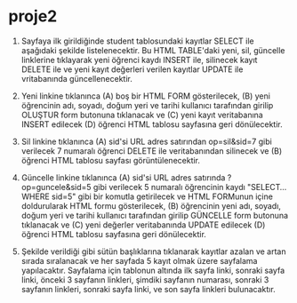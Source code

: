 # proje2
1. Sayfaya ilk girildiğinde student tablosundaki kayıtlar SELECT ile aşağıdaki şekilde listelenecektir. Bu 
HTML TABLE'daki yeni, sil, güncelle linklerine tıklayarak yeni öğrenci kaydı INSERT ile, silinecek kayıt 
DELETE ile ve yeni kayıt değerleri verilen kayıtlar UPDATE ile vritabanında güncellenecektir.

1. Yeni linkine tıklanınca (A) boş bir HTML FORM gösterilecek, (B) yeni öğrencinin adı, soyadı, 
doğum yeri ve tarihi kullanıcı tarafından girilip OLUŞTUR form butonuna tıklanacak ve (C)
yeni kayıt veritabanına INSERT edilecek (D) öğrenci HTML tablosu sayfasına geri 
dönülecektir.

2. Sil linkine tıklanınca (A) sid'si URL adres satırından op=sil&sid=7 gibi verilecek 7 numaralı
öğrenci DELETE ile veritabanından silinecek ve (B) öğrenci HTML tablosu sayfası 
görüntülenecektir.

3. Güncelle linkine tıklanınca (A) sid'si URL adres satırında ?op=guncele&sid=5 gibi verilecek 5 
numaralı öğrencinin kaydı "SELECT… WHERE sid=5" gibi bir komutla getirilecek ve HTML 
FORMunun içine doldurularak HTML formu gösterilecek, (B) öğrencinin yeni adı, soyadı, 
doğum yeri ve tarihi kullanıcı tarafından girilip GÜNCELLE form butonuna tıklanacak ve (C)
yeni değerler veritabanında UPDATE edilecek (D) öğrenci HTML tablosu sayfasına geri 
dönülecektir.

2. Şekilde verildiği gibi sütün başlıklarına tıklanarak kayıtlar azalan ve artan sırada sıralanacak ve her 
sayfada 5 kayıt olmak üzere sayfalama yapılacaktır. Sayfalama için tablonun altında ilk sayfa linki, 
sonraki sayfa linki, önceki 3 sayfanın linkleri, şimdiki sayfanın numarası, sonraki 3 sayfanın linkleri, 
sonraki sayfa linki, ve son sayfa linkleri bulunacaktır.


